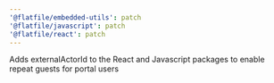 ```yaml
---
'@flatfile/embedded-utils': patch
'@flatfile/javascript': patch
'@flatfile/react': patch
---
```


Adds externalActorId to the React and Javascript packages to enable repeat guests for portal users
